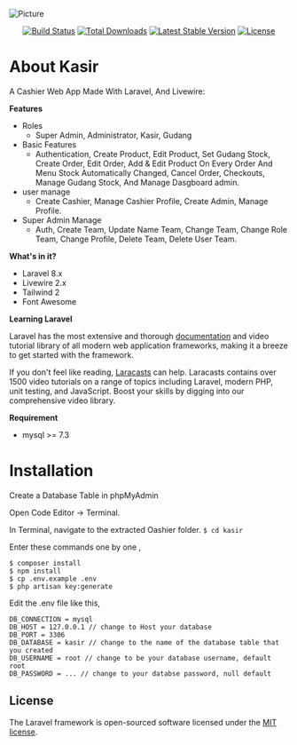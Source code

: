 ![Picture](https://github.com/bagazsetyo/kasir/blob/master/public/img/1.PNG)

<p align="center">
<a href="https://travis-ci.org/laravel/framework"><img src="https://travis-ci.org/laravel/framework.svg" alt="Build Status"></a>
<a href="https://packagist.org/packages/laravel/framework"><img src="https://poser.pugx.org/laravel/framework/d/total.svg" alt="Total Downloads"></a>
<a href="https://packagist.org/packages/laravel/framework"><img src="https://poser.pugx.org/laravel/framework/v/stable.svg" alt="Latest Stable Version"></a>
<a href="https://packagist.org/packages/laravel/framework"><img src="https://poser.pugx.org/laravel/framework/license.svg" alt="License"></a>
</p>

#   About Kasir
A Cashier Web App Made With Laravel, And Livewire:

**Features**
-   Roles
    -   Super Admin, Administrator, Kasir, Gudang
- Basic Features
    - Authentication, Create Product, Edit Product, Set Gudang Stock, Create Order, Edit Order, Add & Edit Product On Every Order And Menu Stock Automatically Changed, Cancel Order, Checkouts, Manage Gudang Stock, And Manage Dasgboard admin.
-   user manage 
    -   Create Cashier, Manage Cashier Profile, Create Admin, Manage Profile.
-    Super Admin Manage
        - Auth, Create Team, Update Name Team, Change Team, Change Role Team, Change Profile, Delete Team, Delete User Team. 

**What's in it?**
- Laravel 8.x
- Livewire 2.x
- Tailwind 2
- Font Awesome

**Learning Laravel**

Laravel has the most extensive and thorough [documentation](https://laravel.com/docs) and video tutorial library of all modern web application frameworks, making it a breeze to get started with the framework.

If you don't feel like reading, [Laracasts](https://laracasts.com) can help. Laracasts contains over 1500 video tutorials on a range of topics including Laravel, modern PHP, unit testing, and JavaScript. Boost your skills by digging into our comprehensive video library.

**Requirement**
-   mysql >= 7.3

#   Installation

Create a Database Table in phpMyAdmin

Open Code Editor → Terminal.

In Terminal, navigate to the extracted Oashier folder.
  ```$ cd kasir```
  
Enter these commands one by one ,
  ```
  $ composer install
  $ npm install
  $ cp .env.example .env
  $ php artisan key:generate
  ```
Edit the .env file like this,
  ```
  DB_CONNECTION = mysql
  DB_HOST = 127.0.0.1 // change to Host your database
  DB_PORT = 3306
  DB_DATABASE = kasir // change to the name of the database table that you created
  DB_USERNAME = root // change to be your database username, default root
  DB_PASSWORD = ... // change to your databse password, null default 
  ```

## License

The Laravel framework is open-sourced software licensed under the [MIT license](https://opensource.org/licenses/MIT).
